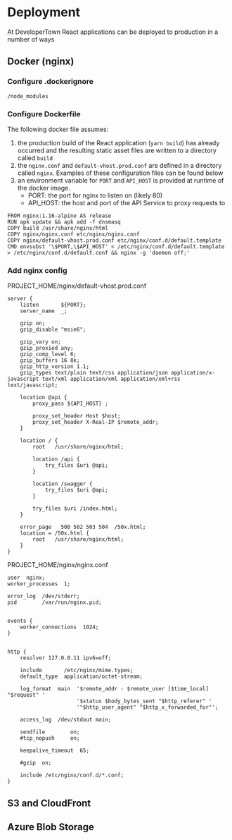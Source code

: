 # Deployment

At DeveloperTown React applications can be deployed to production in a number of ways

## Docker (nginx)

### Configure .dockerignore

```
/node_modules
```

### Configure Dockerfile

The following docker file assumes:

1. the production build of the React application (`yarn build`) has already occurred and the resulting static asset files are written to a directory called `build`
2. the `nginx.conf` and `default-vhost.prod.conf` are defined in a directory called `nginx`. Examples of these configuration files can be found below
3. an environment variable for `PORT` and `API_HOST` is provided at runtime of the docker image.
   - PORT: the port for nginx to listen on (likely 80)
   - API_HOST: the host and port of the API Service to proxy requests to

```docker
FROM nginx:1.16-alpine AS release
RUN apk update && apk add -f dnsmasq
COPY build /usr/share/nginx/html
COPY nginx/nginx.conf etc/nginx/nginx.conf
COPY nginx/default-vhost.prod.conf etc/nginx/conf.d/default.template
CMD envsubst '\$PORT,\$API_HOST' < /etc/nginx/conf.d/default.template > /etc/nginx/conf.d/default.conf && nginx -g 'daemon off;'
```

### Add nginx config

PROJECT_HOME/nginx/default-vhost.prod.conf

```nginx
server {
    listen       ${PORT};
    server_name  _;

    gzip on;
    gzip_disable "msie6";

    gzip_vary on;
    gzip_proxied any;
    gzip_comp_level 6;
    gzip_buffers 16 8k;
    gzip_http_version 1.1;
    gzip_types text/plain text/css application/json application/x-javascript text/xml application/xml application/xml+rss text/javascript;

    location @api {
        proxy_pass ${API_HOST} ;

        proxy_set_header Host $host;
        proxy_set_header X-Real-IP $remote_addr;
    }

    location / {
        root   /usr/share/nginx/html;

        location /api {
            try_files $uri @api;
        }

        location /swagger {
            try_files $uri @api;
        }

        try_files $uri /index.html;
    }

    error_page   500 502 503 504  /50x.html;
    location = /50x.html {
        root   /usr/share/nginx/html;
    }
}
```

PROJECT_HOME/nginx/nginx.conf

```nginx
user  nginx;
worker_processes  1;

error_log  /dev/stderr;
pid        /var/run/nginx.pid;


events {
    worker_connections  1024;
}


http {
    resolver 127.0.0.11 ipv6=off;

    include       /etc/nginx/mime.types;
    default_type  application/octet-stream;

    log_format  main  '$remote_addr - $remote_user [$time_local] "$request" '
                      '$status $body_bytes_sent "$http_referer" '
                      '"$http_user_agent" "$http_x_forwarded_for"';

    access_log  /dev/stdout main;

    sendfile        on;
    #tcp_nopush     on;

    keepalive_timeout  65;

    #gzip  on;

    include /etc/nginx/conf.d/*.conf;
}
```

## S3 and CloudFront

## Azure Blob Storage
